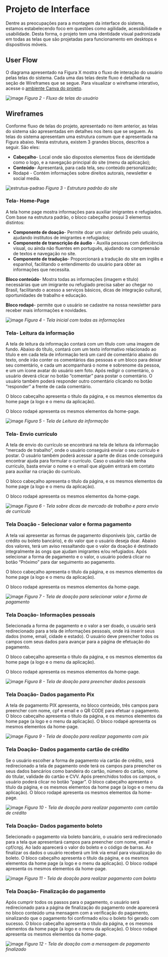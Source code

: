 
# Projeto de Interface

Dentre as preocupações para a montagem da interface do sistema, estamos estabelecendo foco em questões como agilidade, acessibilidade e usabilidade. Desta forma, o projeto tem uma identidade visual padronizada em todas as telas que são projetadas para funcionamento em desktops e dispositivos móveis.


## User Flow
O diagrama apresentado na Figura X mostra o fluxo de interação do usuário pelas telas do sistema. Cada uma das telas deste fluxo é detalhada na seção de Wireframes que se segue. Para visualizar o wireframe interativo, acesse o [ambiente Canva do projeto](https://www.canva.com/design/DAFfUhRQzJM/slz_UaO9ao0CTZFsXiB_Bg/edit?analyticsCorrelationId=982b0837-b935-4070-9337-4f9de4c075ed).

![image](https://user-images.githubusercontent.com/93337008/233128411-b3516e53-1816-4dcc-b16a-acfc6b8f1833.png)
*Figura 2 - Fluxo de telas do usuário*


## Wireframes
Conforme fluxo de telas do projeto, apresentado no item anterior, as telas do sistema são apresentadas em detalhes nos itens que se seguem. As telas do sistema apresentam uma estrutura comum que é apresentada na Figura abaixo. Nesta estrutura, existem 3 grandes blocos, descritos a seguir. São eles:

- **Cabeçalho**- Local onde são dispostos elementos fixos de identidade como o logo, e a navegação principal do site (menu da aplicação); 
- **Conteúdo**-  Apresentará, para cada tela, seu conteúdo personalizado;
- Rodapé -  Contém informações sobre direitos autorais, newsletter e social media.

![estrutua-padrao](https://user-images.githubusercontent.com/93337008/232315869-01305876-2750-4d61-9b16-63a0b154256b.PNG)
*Figura 3 - Estrutura padrão do site*

### Tela- Home-Page
A tela home page mostra informações para auxiliar imigrantes e refugiados.
Com base na estrutura padrão, o bloco cabeçalho possui 3 elementos distintos:
- **Componente de doação**- Permite doar um valor definido pelo usuário, ajudando institutos de imigrantes e refugiados;
- **Componente de transcrição de áudio** - Auxilia pessoas com deficiência visual, ou ainda não fluentes em português, ajudando na compreensão de textos e navegação no site.
- **Componente de tradução**- Proporcionará a tradução do site em inglês e espanhol, facilitando o entendimento do usuário para obter as informações que necessita.

**Bloco conteúdo**- Mostra todas as informações (imagem e título) necessárias que um imigrante ou refugiado precisa saber ao chegar no Brasil, facilitando o acesso a serviços básicos, dicas de integração cultural, oportunidades de trabalho e educação.

**Bloco rodapé**- permite que o usuário se cadastre na nossa newsletter para receber mais informações e novidades.

![image](https://user-images.githubusercontent.com/93337008/232316113-1e9db7f4-17ef-4202-ac0c-9b87dbc94639.png)
*Figura 4 - Tela inicial com todas as informações*


### Tela- Leitura da informação
A tela de leitura da informação contará com um título com uma imagem de fundo. 
Abaixo do título, contará com um texto informativo relacionado ao título e em cada tela de informação terá um card de comentário abaixo do texto, onde irão conter os comentários das pessoas e um bloco para deixar seu comentário, e cada um acompanhará o nome e sobrenome da pessoa, e um um ícone avatar do usuário sem foto. Após redigir o comentário, o usuário deverá clicar no botão “comentar” para postar o comentário. O usuário também poderá responder outro comentário clicando no botão “responder” a frente de cada comentário.

O bloco cabeçalho apresenta o título da página, e os mesmos elementos da home page (a logo e o menu da aplicação).

O bloco rodapé apresenta os mesmos elementos da home-page.

![image](https://user-images.githubusercontent.com/93337008/232530638-a7a08afc-4bb7-4cc1-970c-b353c5f5040b.png)
*Figura 5 - Tela de Leitura da informação*

### Tela- Envio currículo
A tela de envio do currículo se encontrará na tela de leitura da informação “mercado de trabalho”, onde o usuário conseguirá enviar o seu currículo e postar. O usuário também poderá acessar a parte de dicas onde conseguirá encontrar ajuda para formular o currículo. Caso o usuário não tenha curriculo, basta enviar o nome e o email que alguém entrará em contato para auxiliar na criação do currículo.

O bloco cabeçalho apresenta o título da página, e os mesmos elementos da home page (a logo e o menu da aplicação). 

O bloco rodapé apresenta os mesmos elementos da home-page.

![image](https://user-images.githubusercontent.com/93337008/232571825-c12871e3-becc-46c1-9057-7fe721900e32.png)
*Figura 6 - Tela sobre dicas de mercado de trabalho e para envio de currículo*

### Tela Doação - Selecionar valor e forma pagamento
A tela vai apresentar as formas de pagamento disponíveis (pix, cartão de crédito ou boleto bancário), e do valor que o usuário deseja doar.
Abaixo dos valores, terá um aviso ressaltando que o valor da doação é destinado integralmente às ongs que ajudam imigrantes e/ou refugiados.
Após selecionar a forma de pagamento e o valor, o usuário poderá clicar no botão “Próximo” para dar seguimento ao pagamento.

O bloco cabeçalho apresenta o título da página, e os mesmos elementos da home page (a logo e o menu da aplicação). 

O bloco rodapé apresenta os mesmos elementos da home-page.

![image](https://user-images.githubusercontent.com/93337008/232597269-29221400-4197-4888-9584-fe62663cde9f.png)
*Figura 7 - Tela de doação para selecionar valor e forma de pagamento*

### Tela Doação- Informações pessoais
Selecionada a forma de pagamento e o valor a ser doado, o usuário será redirecionado para a tela de informações pessoais, onde irá inserir seus dados (nome, email, cidade e estado). O usuário deve preencher todos os campos com seus dados para avançar para a página de efetuação do pagamento.

O bloco cabeçalho apresenta o título da página, e os mesmos elementos da home page (a logo e o menu da aplicação). 

O bloco rodapé apresenta os mesmos elementos da home-page.

![image](https://user-images.githubusercontent.com/93337008/232890016-0aefb4e7-a73d-4a3f-a6c2-0e8f72be3a5e.png)
*Figura 8 - Tela de doação para preencher dados pessoais*

### Tela Doação- Dados pagamento Pix
A tela de pagamento PIX apresenta, no bloco conteúdo, três campos para preencher com nome, cpf e email e o QR CODE para efetuar o pagamento.
O bloco cabeçalho apresenta o título da página, e os mesmos elementos da home page (a logo e o menu da aplicação). 
O bloco rodapé apresenta os mesmos elementos da home-page.

![image](https://user-images.githubusercontent.com/93337008/232935588-0c9dbfa4-c07a-4669-a7a8-405aca4e8f8a.png)
*Figura 9 - Tela de doação para realizar pagamento com pix*

### Tela Doação- Dados pagamento cartão de crédito
Se o usuário escolher a forma de pagamento via cartão de crédito, será redirecionado a tela de pagamento onde terá os campos para preencher os seus dados bancários como bandeira do cartão, número do cartão, nome do titular, validade do cartão e CVV. Após preenchidos todos os campos, o usuário poderá clicar no botão “pagar”.
O bloco cabeçalho apresenta o título da página, e os mesmos elementos da home page (a logo e o menu da aplicação). 
O bloco rodapé apresenta os mesmos elementos da home-page.

![image](https://user-images.githubusercontent.com/93337008/232533240-98a7a3f3-5dc0-450b-ab59-72a3543b9e66.png)
*Figura 10 - Tela de doação para realizar pagamento com cartão de crédito*

### Tela Doação- Dados pagamento boleto
Selecionado o pagamento via boleto bancário, o usuário será redirecionado para a tela que apresentará campos para preencher com nome, email e cpf/cnpj. Ao lado aparecerá o valor do boleto e o código de barras. Ao finalizar os dados o usuário receberá um link via email para visualização do boleto.
O bloco cabeçalho apresenta o título da página, e os mesmos elementos da home page (a logo e o menu da aplicação). 
O bloco rodapé apresenta os mesmos elementos da home-page.

![image](https://user-images.githubusercontent.com/93337008/232935527-53783552-8b8f-4d64-afd3-39ab2f15b6d3.png)
*Figura 11 - Tela de doação para realizar pagamento com boleto*


### Tela Doação- Finalização do pagamento
Após cumprir todos os passos para o pagamento, o usuário será redirecionado para a página de finalização do pagamento onde aparecerá no bloco conteúdo uma mensagem com a verificação do pagamento, sinalizando que o pagamento foi confirmado e/ou o boleto foi gerado com sucesso.
O bloco cabeçalho apresenta o título da página, e os mesmos elementos da home page (a logo e o menu da aplicação). 
O bloco rodapé apresenta os mesmos elementos da home-page.

![image](https://user-images.githubusercontent.com/93337008/232534155-0614762f-7237-41e9-99be-486ee12f67b6.png)
*Figura 12 - Tela de doação com a mensagem de pagamento finalizado*





